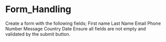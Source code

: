# Form_Handling
Create a form with the following fields;
First name
Last   Name
Email
Phone Number 
Message
Country
Date
Ensure all fields are not empty and validated by the submit button.
